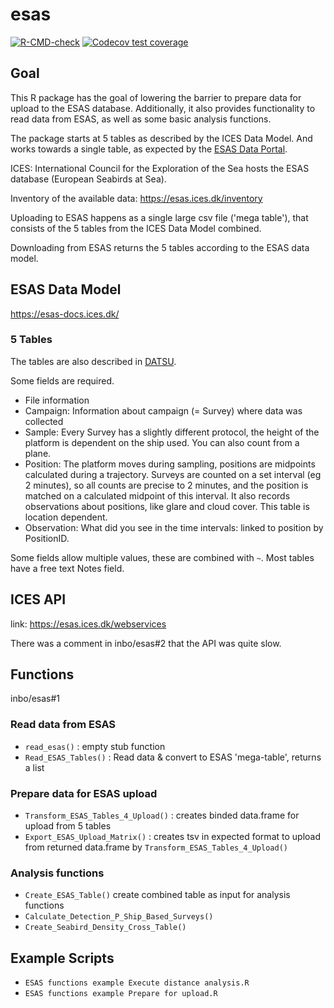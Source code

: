 # esas
<!-- badges: start -->
[![R-CMD-check](https://github.com/inbo/esas/actions/workflows/R-CMD-check.yaml/badge.svg)](https://github.com/inbo/esas/actions/workflows/R-CMD-check.yaml)
[![Codecov test coverage](https://codecov.io/gh/inbo/esas/graph/badge.svg)](https://app.codecov.io/gh/inbo/esas)
<!-- badges: end -->

## Goal

This R package has the goal of lowering the barrier to prepare data for upload to the ESAS database. 
Additionally, it also provides functionality to read data from ESAS, 
as well as some basic analysis functions.

The package starts at 5 tables as described by the ICES Data Model. And works towards a single table, as expected by the [ESAS Data Portal](https://www.ices.dk/data/data-portals/Pages/European-Seabirds-at-sea.aspx).


ICES: International Council for the Exploration of the Sea hosts the ESAS
database (European Seabirds at Sea).

Inventory of the available data: https://esas.ices.dk/inventory

Uploading to ESAS happens as a single large csv file ('mega table'), that consists of the 5 tables from the ICES Data Model combined.

Downloading from ESAS returns the 5 tables according to the ESAS data model.

## ESAS Data Model

https://esas-docs.ices.dk/

### 5 Tables

The tables are also described in [DATSU](http://datsu.ices.dk/web/selRep.aspx?Dataset=148).

Some fields are required.

- File information
- Campaign: Information about campaign (= Survey) where data was collected
- Sample: Every Survey has a slightly different protocol, the height of the platform is dependent on the ship used. You can also count from a plane.
- Position: The platform moves during sampling, positions are midpoints calculated during a trajectory. Surveys are counted on a set interval (eg 2 minutes), so all counts are precise to 2 minutes, and the position is matched on a calculated midpoint of this interval. It also records observations about positions, like glare and cloud cover. This table is location dependent.
- Observation: What did you see in the time intervals: linked to position by PositionID.

Some fields allow multiple values, these are combined with `~`. Most tables have a free text Notes field.



## ICES API

link: https://esas.ices.dk/webservices

There was a comment in inbo/esas#2 that the API was quite slow.

## Functions
inbo/esas#1

### Read data from ESAS
- `read_esas()` : empty stub function
- `Read_ESAS_Tables()` : Read data & convert to ESAS 'mega-table', returns a list
### Prepare data for ESAS upload
- `Transform_ESAS_Tables_4_Upload()` : creates binded data.frame for upload from 5 tables
- `Export_ESAS_Upload_Matrix()` : creates tsv in expected format to upload from returned data.frame by `Transform_ESAS_Tables_4_Upload()`

### Analysis functions
- `Create_ESAS_Table()` create combined table as input for analysis functions
- `Calculate_Detection_P_Ship_Based_Surveys()`
- `Create_Seabird_Density_Cross_Table()`

## Example Scripts
- `ESAS functions example Execute distance analysis.R`
- `ESAS functions example Prepare for upload.R`
